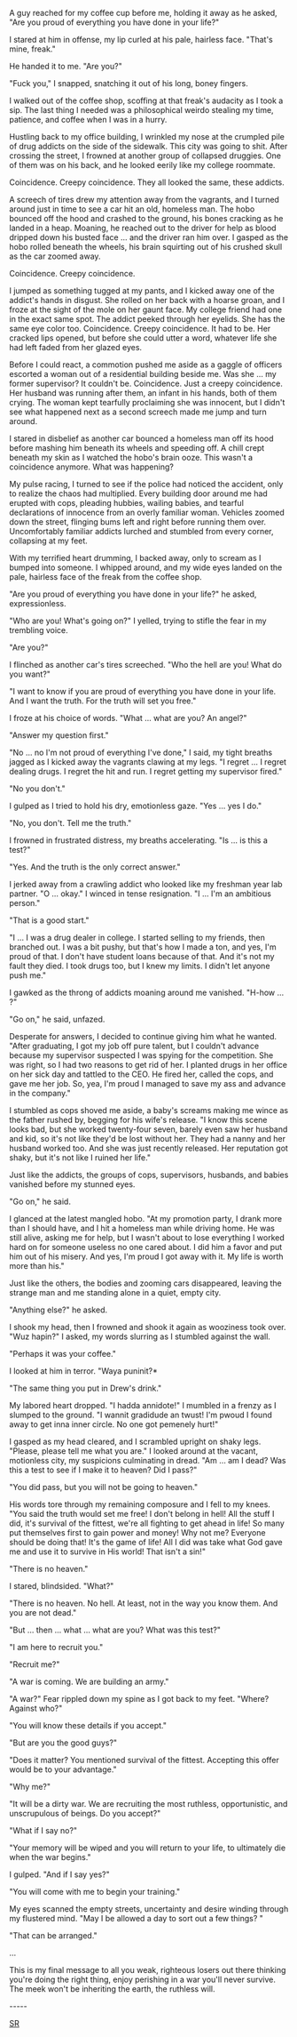 A guy reached for my coffee cup before me, holding it away as he asked, "Are you proud of everything you have done in your life?"

I stared at him in offense, my lip curled at his pale, hairless face. "That's mine, freak."

He handed it to me. "Are you?"

"Fuck you," I snapped, snatching it out of his long, boney fingers.

I walked out of the coffee shop, scoffing at that freak's audacity as I took a sip. The last thing I needed was a philosophical weirdo stealing my time, patience, and coffee when I was in a hurry.

Hustling back to my office building, I wrinkled my nose at the crumpled pile of drug addicts on the side of the sidewalk. This city was going to shit. After crossing the street, I frowned at another group of collapsed druggies. One of them was on his back, and he looked eerily like my college roommate. 

Coincidence. Creepy coincidence. They all looked the same, these addicts.

A screech of tires drew my attention away from the vagrants, and I turned around just in time to see a car hit an old, homeless man. The hobo bounced off the hood and crashed to the ground, his bones cracking as he landed in a heap. Moaning, he reached out to the driver for help as blood dripped down his busted face … and the driver ran him over. I gasped as the hobo rolled beneath the wheels, his brain squirting out of his crushed skull as the car zoomed away.

Coincidence. Creepy coincidence.

I jumped as something tugged at my pants, and I kicked away one of the addict's hands in disgust. She rolled on her back with a hoarse groan, and I froze at the sight of the mole on her gaunt face. My college friend had one in the exact same spot. The addict peeked through her eyelids. She has the same eye color too. Coincidence. Creepy coincidence. It had to be. Her cracked lips opened, but before she could utter a word, whatever life she had left faded from her glazed eyes.

Before I could react, a commotion pushed me aside as a gaggle of officers escorted a woman out of a residential building beside me. Was she … my former supervisor? It couldn't be. Coincidence. Just a creepy coincidence. Her husband was running after them, an infant in his hands, both of them crying. The woman kept tearfully proclaiming she was innocent, but I didn't see what happened next as a second screech made me jump and turn around.

I stared in disbelief as another car bounced a homeless man off its hood before mashing him beneath its wheels and speeding off. A chill crept beneath my skin as I watched the hobo's brain ooze. This wasn't a coincidence anymore. What was happening? 

My pulse racing, I turned to see if the police had noticed the accident, only to realize the chaos had multiplied. Every building door around me had erupted with cops, pleading hubbies, wailing babies, and tearful declarations of innocence from an overly familiar woman. Vehicles zoomed down the street, flinging bums left and right before running them over. Uncomfortably familiar addicts lurched and stumbled from every corner, collapsing at my feet.

With my terrified heart drumming, I backed away, only to scream as I bumped into someone. I whipped around, and my wide eyes landed on the pale, hairless face of the freak from the coffee shop.

"Are you proud of everything you have done in your life?" he asked, expressionless.

"Who are you! What's going on?" I yelled, trying to stifle the fear in my trembling voice.

"Are you?"

I flinched as another car's tires screeched. "Who the hell are you! What do you want?"

"I want to know if you are proud of everything you have done in your life. And I want the truth. For the truth will set you free."

I froze at his choice of words. "What … what are you? An angel?"

"Answer my question first."

"No … no I'm not proud of everything I've done," I said, my tight breaths jagged as I kicked away the vagrants clawing at my legs. "I regret … I regret dealing drugs. I regret the hit and run. I regret getting my supervisor fired."

"No you don't."

I gulped as I tried to hold his dry, emotionless gaze. "Yes … yes I do."

"No, you don't. Tell me the truth."

I frowned in frustrated distress, my breaths accelerating. "Is … is this a test?"

"Yes. And the truth is the only correct answer."

I jerked away from a crawling addict who looked like my freshman year lab partner. "O … okay." I winced in tense resignation. "I … I'm an ambitious person."

"That is a good start."

"I … I was a drug dealer in college. I started selling to my friends, then branched out. I was a bit pushy, but that's how I made a ton, and yes, I'm proud of that. I don't have student loans because of that. And it's not my fault they died. I took drugs too, but I knew my limits. I didn't let anyone push me."

I gawked as the throng of addicts moaning around me vanished. "H-how … ?"

"Go on," he said, unfazed.

Desperate for answers, I decided to continue giving him what he wanted. "After graduating, I got my job off pure talent, but I couldn't advance because my supervisor suspected I was spying for the competition. She was right, so I had two reasons to get rid of her. I planted drugs in her office on her sick day and tattled to the CEO. He fired her, called the cops, and gave me her job. So, yea, I'm proud I managed to save my ass and advance in the company."

I stumbled as cops shoved me aside, a baby's screams making me wince as the father rushed by, begging for his wife's release. "I know this scene looks bad, but she worked twenty-four seven, barely even saw her husband and kid, so it's not like they'd be lost without her. They had a nanny and her husband worked too. And she was just recently released. Her reputation got shaky, but it's not like I ruined her life."

Just like the addicts, the groups of cops, supervisors, husbands, and babies vanished before my stunned eyes. 

"Go on," he said.

I glanced at the latest mangled hobo. "At my promotion party, I drank more than I should have, and I hit a homeless man while driving home. He was still alive, asking me for help, but I wasn't about to lose everything I worked hard on for someone useless no one cared about. I did him a favor and put him out of his misery. And yes, I'm proud I got away with it. My life is worth more than his."

Just like the others, the bodies and zooming cars disappeared, leaving the strange man and me standing alone in a quiet, empty city.

"Anything else?" he asked.

I shook my head, then I frowned and shook it again as wooziness took over. "Wuz hapin?" I asked, my words slurring as I stumbled against the wall.

"Perhaps it was your coffee."

I looked at him in terror. "Waya puninit?*

"The same thing you put in Drew's drink."

My labored heart dropped. "I hadda annidote!" I mumbled in a frenzy as I slumped to the ground. "I wannit gradidude an twust! I'm pwoud I found away to get inna inner circle. No one got pemenely hurt!"

I gasped as my head cleared, and I scrambled upright on shaky legs. "Please, please tell me what you are." I looked around at the vacant, motionless city, my suspicions culminating in dread. "Am … am I dead? Was this a test to see if I make it to heaven? Did I pass?"

"You did pass, but you will not be going to heaven."

His words tore through my remaining composure and I fell to my knees. "You said the truth would set me free! I don't belong in hell! All the stuff I did, it's survival of the fittest, we're all fighting to get ahead in life! So many put themselves first to gain power and money! Why not me? Everyone should be doing that! It's the game of life! All I did was take what God gave me and use it to survive in His world! That isn't a sin!"

"There is no heaven."

I stared, blindsided. "What?"

"There is no heaven. No hell. At least, not in the way you know them. And you are not dead."

"But … then … what … what are you? What was this test?"

"I am here to recruit you."

"Recruit me?"

"A war is coming. We are building an army."

"A war?" Fear rippled down my spine as I got back to my feet. "Where? Against who?"

"You will know these details if you accept."

"But are you the good guys?"

"Does it matter? You mentioned survival of the fittest. Accepting this offer would be to your advantage."

"Why me?"

"It will be a dirty war. We are recruiting the most ruthless, opportunistic, and unscrupulous of beings. Do you accept?"

"What if I say no?"

"Your memory will be wiped and you will return to your life, to ultimately die when the war begins."

I gulped. "And if I say yes?"

"You will come with me to begin your training."

My eyes scanned the empty streets, uncertainty and desire winding through my flustered mind. "May I be allowed a day to sort out a few things? "

"That can be arranged."

…

This is my final message to all you weak, righteous losers out there thinking you're doing the right thing, enjoy perishing in a war you'll never survive. The meek won't be inheriting the earth, the ruthless will.

\-----

[SR](https://www.reddit.com/r/skittishreflections)